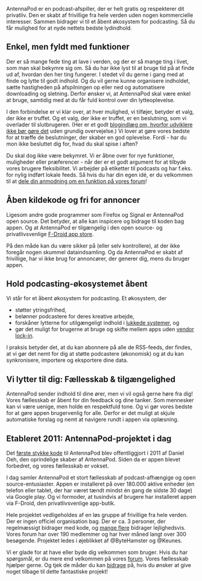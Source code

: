 AntennaPod er en podcast-afspiller, der er helt gratis og respekterer dit
privatliv. Den er skabt af frivillige fra hele verden uden nogen kommercielle
interesser. Sammen bidrager vi til et åbent økosystem for podcasting. Så du får
mulighed for at nyde nettets bedste lydindhold.

## Enkel, men fyldt med funktioner

Der er så mange fede ting at lave i verden, og der er så mange ting i livet, som
man skal bekymre sig om. Så du har ikke lyst til at bruge tid på at finde ud af,
hvordan den her ting fungerer. I stedet vil du gerne i gang med at finde og
lytte til godt indhold. Og du vil gerne kunne organisere indholdet, sætte
hastigheden på afspilningen op eller ned og automatisere downloading og
sletning. Derfor ønsker vi, at AntennaPod skal være enkel at bruge, samtidig med
at du får fuld kontrol over din lytteoplevelse.

I den forbindelse er vi klar over, at hver mulighed, vi tilføjer, betyder et
valg, der ikke er truffet. Og et valg, der ikke er truffet, er en beslutning,
som vi overlader til slutbrugeren. (Her er et godt [blogindlæg om, hvorfor
udviklere ikke bør gøre
det](http://neugierig.org/software/blog/2018/07/options.html) uden grundig
overvejelse.) Vi lover at gøre vores bedste for at træffe de beslutninger, der
skaber en god oplevelse. Fordi - har du mon ikke besluttet dig for, hvad du skal
spise i aften?

Du skal dog ikke være bekymret. Vi er åbne over for nye funktioner, muligheder
eller præferencer - når der er et godt argument for at tilbyde vores brugere
fleksibilitet. Vi arbejder på etiketter til podcasts og har f.eks. for nylig
indført lokale feeds. Så hvis du har din egen idé, er du velkommen til at [dele
din anmodning om en funktion på vores
forum](https://forum.antennapod.org/c/feature-request)!

## Åben kildekode og fri for annoncer

Ligesom andre gode programmer som Firefox og Signal er AntennaPod open source.
Det betyder, at alle kan inspicere og bidrage til koden bag appen. Og at
AntennaPod er tilgængelig i den open source- og privatlivsvenlige [F-Droid app
store](https://www.f-droid.org/packages/de.danoeh.antennapod/).

På den måde kan du være sikker på (eller selv kontrollere), at der ikke foregår
nogen skummel dataindsamling. Og da AntennaPod er skabt af frivillige, har vi
ikke brug for annoncører, der generer dig, mens du bruger appen.

## Hold podcasting-økosystemet åbent

Vi står for et åbent økosystem for podcasting. Et økosystem, der

* støtter ytringsfrihed,
* belønner podcastere for deres kreative arbejde,
* forskåner lytterne for utilgængeligt indhold i [lukkede
systemer](https://en.wikipedia.org/wiki/Walled_garden_(technology)), og
* gør det muligt for brugerne at bruge og skifte mellem apps uden [vendor
lock-in](https://da.wikipedia.org/wiki/Vendor_lock-in).

I praksis betyder det, at du kan abonnere på alle de RSS-feeds, der findes, at vi
gør det nemt for dig at støtte podcastere (økonomisk) og at du kan synkronisere,
importere og eksportere dine data.

## Vi lytter til dig: Fællesskab & tilgængelighed

AntennaPod sender indhold til dine ører, men vi vil også gerne høre fra dig!
Vores fællesskab er åbent for din feedback og dine tanker. Som mennesker kan vi
være uenige, men holde en respektfuld tone. Og vi gør vores bedste for at gøre
appen brugervenlig for alle. Derfor er det muligt at skjule automatiske forslag
og nemt at navigere rundt i appen via oplæsning.

## Etableret 2011: AntennaPod-projektet i dag

Det [første stykke
kode](https://github.com/AntennaPod/AntennaPod/commit/c9283f09dced6f156e13675ef4c13ebeb20cb9e5)
til AntennaPod blev offentliggjort i 2011 af Daniel Oeh, den oprindelige skaber
af AntennaPod. Siden da er appen blevet forbedret, og vores fællesskab er vokset.

I dag samler AntennaPod et stort fællesskab af podcast-afhængige og open
source-entusiaster. Appen er installeret på over 180.000 aktive enheder (en
telefon eller tablet, der har været tændt mindst én gang de sidste 30 dage) via
Google play. Og vi formoder, at tusindvis af brugere har installeret appen via
F-Droid, den privatlivsvenlige app-butik.

Hele projektet vedligeholdes af en løs gruppe af frivillige fra hele verden. Der
er ingen officiel organisation bag. Der er ca. 3 personer, der regelmæssigt
bidrager med kode, og [mange
flere](https://github.com/AntennaPod/AntennaPod/graphs/contributors) bidrager
lejlighedsvis. Vores forum har over 190 medlemmer og har hver måned langt over
300 besøgende. Projektet ledes i øjeblikket af @ByteHamster og @Keunes.

Vi er glade for at have eller byde dig velkommen som bruger. Hvis du har
spørgsmål, er du mere end velkommen på vores
[forum](https://forum.antennapod.org). Vores fællesskab hjælper gerne. Og tjek
de måder du kan [bidrage](/contribute/) på, hvis du ønsker at give noget tilbage
til dette fantastiske projekt!
